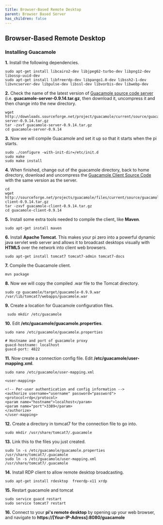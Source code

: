 ```yaml
---
title: Browser-Based Remote Desktop
parent: Browser Based Server
has_children: false
---
```


## Browser-Based Remote Desktop

### Installing Guacamole
**1.** Install the following dependencies.

```
sudo apt-get install libcairo2-dev libjpeg62-turbo-dev libpng12-dev libossp-uuid-dev
sudo apt-get install libfreerdp-dev libpango1.0-dev libssh2-1-dev libvncserver-dev libpulse-dev libssl-dev libvorbis-dev libwebp-dev
```

**2.** Check the name of the latest version of [Guacamole source code server](https://sourceforge.net/projects/guacamole/files/current/source/) (i.e. **guacamole-server-0.9.14.tar.gz**, then download it, uncompress it and then change into the new directory.

```
wget http://downloads.sourceforge.net/project/guacamole/current/source/guacamole-server-0.9.14.tar.gz
tar -zxvf guacamole-server-0.9.14.tar.gz
cd guacamole-server-0.9.14
```

**3.** Now we will compile Guacamole and set it up so that it starts when the pi starts.

```
sudo ./configure -with-init-dir=/etc/init.d
sudo make
sudo make install
```

**4.** When finished, change out of the guacamole directory, back to home directory, download and uncompress the [Guacamole Client Source Code](https://sourceforge.net/projects/guacamole/files/current/source/) with the same version as the server.

```
cd
wget http://sourceforge.net/projects/guacamole/files/current/source/guacamole-client-0.9.14.tar.gz
tar -zxvf guacamole-client-0.9.14.tar.gz
cd guacamole-client-0.9.14
```
**5.** Install some extra tools needed to compile the client, like **Maven**.

`sudo apt-get install maven`

**6.** Install **Apache Tomcat**. This makes your pi zero into a powerful dynamic java servlet web server and allows it to broadcast desktops visually with **HTML5** over the network into client web browsers.

`sudo apt-get install tomcat7 tomcat7-admin tomcat7-docs`

**7.** Compile the Guacamole client.

`mvn package`

**8.** Now we will copy the compiled .war file to the Tomcat directory.

`sudo cp guacamole/target/guacamole-0.9.9.war /var/lib/tomcat7/webapps/guacamole.war`

**9.** Create a location for Guacamole configuration files.

` sudo mkdir /etc/guacamole`

**10.** Edit **/etc/guacamole/guacamole.properties**.

`sudo nano /etc/guacamole/guacamole.properties`

```
# Hostname and port of guacamole proxy
guacd-hostname: localhost
guacd-port: 4822
```

**11.** Now create a connection config file. Edit **/etc/guacamole/user-mapping.xml**.

`sudo nano /etc/guacamole/user-mapping.xml`

```
<user-mapping>

<!-- Per-user authentication and config information -->
<authorize username="username" password="password">
<protocol>rdp</protocol>
<param name="hostname">localhost</param>
<param name="port">3389</param>
</authorize>
</user-mapping>
```

**12.** Create a directory in tomcat7 for the connection file to go into.

`sudo mkdir /usr/share/tomcat7/.guacamole`

**13.** Link this to the files you just created.

```
sudo ln -s /etc/guacamole/guacamole.properties /usr/share/tomcat7/.guacamole
sudo ln -s /etc/guacamole/user-mapping.xml /usr/share/tomcat7/.guacamole
```

**14.** Install RDP client to allow remote desktop broadcasting.

`sudo apt-get install rdesktop  freerdp-x11 xrdp`

**15.** Restart guacamole and tomcat

```
sudo service guacd restart
sudo service tomcat7 restart
```

**16.** Connect to your **pi's remote desktop** by opening up your web browser, and navigate to **https://[Your-IP-Adress]:8080/guacamole**
